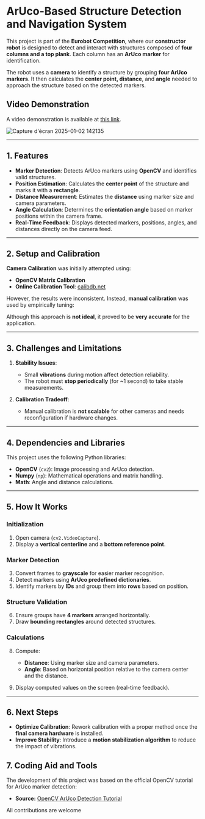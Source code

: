 # **ArUco-Based Structure Detection and Navigation System**  

This project is part of the **Eurobot Competition**, where our **constructor robot** is designed to detect and interact with structures composed of **four columns and a top plank**. Each column has an **ArUco marker** for identification.  

The robot uses a **camera** to identify a structure by grouping **four ArUco markers**. It then calculates the **center point, distance**, and **angle** needed to approach the structure based on the detected markers.  

## Video Demonstration

A video demonstration is available at [this link](https://ecambxl-my.sharepoint.com/:v:/g/personal/20342_ecam_be/EW-UIrKyDCBDnoYTrRQf6EwB9v344oa9Tieo-ua3VUhfVA?nav=eyJyZWZlcnJhbEluZm8iOnsicmVmZXJyYWxBcHAiOiJPbmVEcml2ZUZvcmJ1c2luZXNzIiwicmVmZXJyYWxBcHBQbGF0Zm9ybSI6IldlYiIsInJlZmVycmFsTW9kZSI6InZpZXciLCJyZWZlcnJhbFZpZXciOiJNeUZpbGVzTGlua0NvcHkifX0&e=MrrJCD).


![Capture d'écran 2025-01-02 142135](https://github.com/user-attachments/assets/fecd140e-0465-480a-8119-c2e28af08608)



---

## **1. Features**  

- **Marker Detection**: Detects ArUco markers using **OpenCV** and identifies valid structures.  
- **Position Estimation**: Calculates the **center point** of the structure and marks it with a **rectangle**.  
- **Distance Measurement**: Estimates the **distance** using marker size and camera parameters.  
- **Angle Calculation**: Determines the **orientation angle** based on marker positions within the camera frame.  
- **Real-Time Feedback**: Displays detected markers, positions, angles, and distances directly on the camera feed.  

---

## **2. Setup and Calibration**  

**Camera Calibration** was initially attempted using:  
- **OpenCV Matrix Calibration**  
- **Online Calibration Tool**: [calibdb.net](https://www.calibdb.net)  

However, the results were inconsistent. Instead, **manual calibration** was used by empirically tuning:  

Although this approach is **not ideal**, it proved to be **very accurate** for the application.  

---

## **3. Challenges and Limitations**  

1. **Stability Issues**:  
   - Small **vibrations** during motion affect detection reliability.  
   - The robot must **stop periodically** (for ~1 second) to take stable measurements.  

2. **Calibration Tradeoff**:  
   - Manual calibration is **not scalable** for other cameras and needs reconfiguration if hardware changes.  

---

## **4. Dependencies and Libraries**  

This project uses the following Python libraries:  
- **OpenCV** (`cv2`): Image processing and ArUco detection.  
- **Numpy** (`np`): Mathematical operations and matrix handling.  
- **Math**: Angle and distance calculations.  

---

## **5. How It Works**  

### **Initialization**  
1. Open camera (`cv2.VideoCapture`).  
2. Display a **vertical centerline** and a **bottom reference point**.  

### **Marker Detection**  
3. Convert frames to **grayscale** for easier marker recognition.  
4. Detect markers using **ArUco predefined dictionaries**.  
5. Identify markers by **IDs** and group them into **rows** based on position.  

### **Structure Validation**  
6. Ensure groups have **4 markers** arranged horizontally.  
7. Draw **bounding rectangles** around detected structures.  

### **Calculations**  
8. Compute:
   - **Distance**: Using marker size and camera parameters.  
   - **Angle**: Based on horizontal position relative to the camera center and the distance.  

10. Display computed values on the screen (real-time feedback).  

---


## **6. Next Steps**  

- **Optimize Calibration**: Rework calibration with a proper method once the **final camera hardware** is installed.  
- **Improve Stability**: Introduce a **motion stabilization algorithm** to reduce the impact of vibrations.

## 7. Coding Aid and Tools
The development of this project was based on the official OpenCV tutorial for ArUco marker detection:

- **Source:** [OpenCV ArUco Detection Tutorial](https://docs.opencv.org/4.x/d5/dae/tutorial_aruco_detection.html)  


All contributions are welcome
